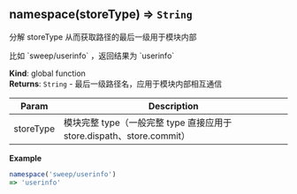 <a name="namespace"></a>

## namespace(storeType) ⇒ <code>String</code>
分解 storeType 从而获取路径的最后一级用于模块内部<p>比如 `sweep/userinfo` ，返回结果为 `userinfo`</p>

**Kind**: global function  
**Returns**: <code>String</code> - 最后一级路径名，应用于模块内部相互通信  

| Param | Description |
| --- | --- |
| storeType | 模块完整 type（一般完整 type 直接应用于 store.dispath、store.commit） |

**Example**  
```js
namespace('sweep/userinfo')=> 'userinfo'
```
